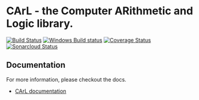 # CArL - the Computer ARithmetic and Logic library.

[![Build Status](https://travis-ci.org/ths-rwth/carl.svg?branch=master)](https://travis-ci.org/ths-rwth/carl)
[![Windows Build status](https://ci.appveyor.com/api/projects/status/lk4i6p3nnfmuicea?svg=true)](https://ci.appveyor.com/project/smtrat/carl)
[![Coverage Status](https://sonarcloud.io/api/project_badges/measure?project=carl&metric=coverage)](https://sonarcloud.io/dashboard/index/carl)
[![Sonarcloud Status](https://sonarcloud.io/api/project_badges/measure?project=carl&metric=alert_status)](https://sonarcloud.io/dashboard?id=carl)


## Documentation

For more information, please checkout the docs.

* [CArL documentation](http://ths-rwth.github.io/carl/)
